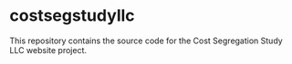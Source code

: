 # costsegstudyllc
This repository contains the source code for the Cost Segregation Study LLC website project.
